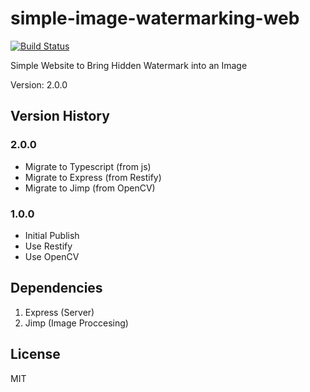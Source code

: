 # simple-image-watermarking-web

[![Build Status](https://travis-ci.com/bervProject/simple-image-watermarking-web.svg?branch=master)](https://travis-ci.com/bervProject/simple-image-watermarking-web)

Simple Website to Bring Hidden Watermark into an Image

Version: 2.0.0

## Version History

### 2.0.0

* Migrate to Typescript (from js)
* Migrate to Express (from Restify)
* Migrate to Jimp (from OpenCV)

### 1.0.0

* Initial Publish
* Use Restify
* Use OpenCV

## Dependencies

1. Express (Server)
2. Jimp (Image Proccesing)

## License

MIT

